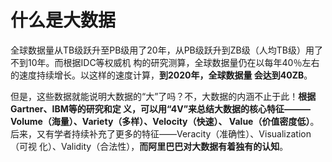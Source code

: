 什么是大数据
===================================================================================
全球数据量从TB级跃升至PB级用了20年，从PB级跃升到ZB级（人均TB级）用了不到10年。而根据IDC等权威机
构的研究测算，全球数据量仍在以每年40％左右的速度持续增长。以这样的速度计算，**到2020年，全球数据量
会达到40ZB**。

但是，这些数据就能说明大数据的“大”了吗？不，大数据的内涵不止于此！**根据Gartner、IBM等的研究和定
义，可以用“4V”来总结大数据的核心特征———Volume（海量）、Variety（多样）、Velocity（快速）、
Value（价值密度低）**。后来，又有学者持续补充了更多的特征——Veracity（准确性）、Visualization（可视
化）、Validity（合法性），**而阿里巴巴对大数据有着独有的认知**。



